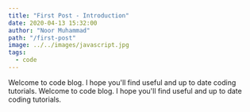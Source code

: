 ```yaml
---
title: "First Post - Introduction"
date: 2020-04-13 15:32:00
author: "Noor Muhammad"
path: "/first-post"
image: ../../images/javascript.jpg
tags:
  - code
---
```


Welcome to code blog. I hope you'll find useful and up to date coding tutorials. Welcome to code blog. I hope you'll find useful and up to date coding tutorials.
